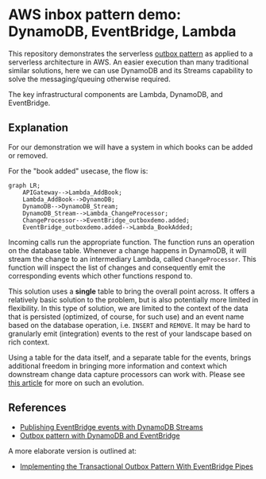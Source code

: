 # AWS inbox pattern demo: DynamoDB, EventBridge, Lambda

This repository demonstrates the serverless [outbox pattern](https://d1.awsstatic.com/architecture-diagrams/ArchitectureDiagrams/aws-reference-architecture-hybrid-domain-consistency-ra.pdf?did=wp_card&trk=wp_card) as applied to a serverless architecture in AWS. An easier execution than many traditional similar solutions, here we can use DynamoDB and its Streams capability to solve the messaging/queuing otherwise required.

The key infrastructural components are Lambda, DynamoDB, and EventBridge.

## Explanation

For our demonstration we will have a system in which books can be added or removed.

For the "book added" usecase, the flow is:

```mermaid
graph LR;
    APIGateway-->Lambda_AddBook;
    Lambda_AddBook-->DynamoDB;
    DynamoDB-->DynamoDB_Stream;
    DynamoDB_Stream-->Lambda_ChangeProcessor;
    ChangeProcessor-->EventBridge_outboxdemo.added;
    EventBridge_outboxdemo.added-->Lambda_BookAdded;
```

Incoming calls run the appropriate function. The function runs an operation on the database table. Whenever a change happens in DynamoDB, it will stream the change to an intermediary Lambda, called `ChangeProcessor`. This function will inspect the list of changes and consequently emit the corresponding events which other functions respond to.

This solution uses a **single** table to bring the overall point across. It offers a relatively basic solution to the problem, but is also potentially more limited in flexibility. In this type of solution, we are limited to the context of the data that is persisted (optimized, of course, for such use) and an event name based on the database operation, i.e. `INSERT` and `REMOVE`. It may be hard to granularly emit (integration) events to the rest of your landscape based on rich context.

Using a table for the data itself, and a separate table for the events, brings additional freedom in bringing more information and context which downstream change data capture processors can work with. Please see [this article](https://betterprogramming.pub/implementing-the-transactional-outbox-pattern-with-eventbridge-pipes-125cb3f51f32) for more on such an evolution.

## References

- [Publishing EventBridge events with DynamoDB Streams](https://www.boyney.io/blog/2022-11-03-eventbridge-events-with-dynamodb)
- [Outbox pattern with DynamoDB and EventBridge](https://serverlessland.com/patterns/dynamodb-streams-to-eventbridge-outbox-pattern)

A more elaborate version is outlined at:

- [Implementing the Transactional Outbox Pattern With EventBridge Pipes](https://betterprogramming.pub/implementing-the-transactional-outbox-pattern-with-eventbridge-pipes-125cb3f51f32)
